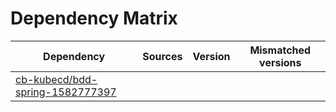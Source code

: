 # Dependency Matrix

Dependency | Sources | Version | Mismatched versions
---------- | ------- | ------- | -------------------
[cb-kubecd/bdd-spring-1582777397](https://github.com/cb-kubecd/bdd-spring-1582777397.git) |  | []() | 
